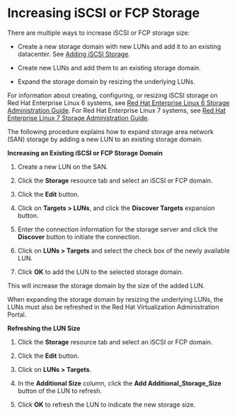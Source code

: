 # Increasing iSCSI or FCP Storage

There are multiple ways to increase iSCSI or FCP storage size:

* Create a new storage domain with new LUNs and add it to an existing datacenter. See [Adding iSCSI Storage](Adding_iSCSI_Storage1).

* Create new LUNs and add them to an existing storage domain.

* Expand the storage domain by resizing the underlying LUNs.

For information about creating, configuring, or resizing iSCSI storage on Red Hat Enterprise Linux 6 systems, see [Red Hat Enterprise Linux 6 Storage Administration Guide](https://access.redhat.com/documentation/en-US/Red_Hat_Enterprise_Linux/6/html-single/Storage_Administration_Guide/index.html#iscsi-target-setup). For Red Hat Enterprise Linux 7 systems, see [Red Hat Enterprise Linux 7 Storage Administration Guide](https://access.redhat.com/documentation/en-US/Red_Hat_Enterprise_Linux/7/html-single/Storage_Administration_Guide/index.html#osm-target-setup). 

The following procedure explains how to expand storage area network (SAN) storage by adding a new LUN to an existing storage domain.

**Increasing an Existing iSCSI or FCP Storage Domain**

1. Create a new LUN on the SAN. 

2. Click the **Storage** resource tab and select an iSCSI or FCP domain.

3. Click the **Edit** button.

4. Click on **Targets > LUNs**, and click the **Discover Targets** expansion button.

5. Enter the connection information for the storage server and click the **Discover** button to initiate the connection.

6. Click on **LUNs > Targets** and select the check box of the newly available LUN.

7. Click **OK** to add the LUN to the selected storage domain.

This will increase the storage domain by the size of the added LUN.

When expanding the storage domain by resizing the underlying LUNs, the LUNs must also be refreshed in the Red Hat Virtualization Administration Portal.

**Refreshing the LUN Size**

1. Click the **Storage** resource tab and select an iSCSI or FCP domain.

2. Click the **Edit** button.

3. Click on **LUNs > Targets**.

4. In the **Additional Size** column, click the **Add Additional_Storage_Size** button of the LUN to refresh. 

5. Click **OK** to refresh the LUN to indicate the new storage size.
